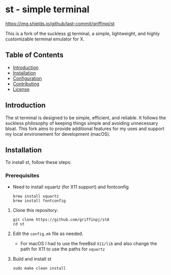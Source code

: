 # st - simple terminal
https://img.shields.io/github/last-commit/griffinpj/st

This is a fork of the suckless [st](https://st.suckless.org/) terminal, a simple, lightweight, and highly customizable terminal emulator for X.

## Table of Contents

- [Introduction](#introduction)
- [Installation](#installation)
- [Configuration](#configuration)
- [Contributing](#contributing)
- [License](#license)

## Introduction

The st terminal is designed to be simple, efficient, and reliable. It follows the suckless philosophy of keeping things simple and avoiding unnecessary bloat. This fork aims to provide additional features for my uses and support my local environement for development (macOS).

## Installation

To install st, follow these steps:

### Prerequisites

- Need to install xquartz (for X11 support) and fontconfig
    ```shell
    brew install xquartz
    brew install fontconfig
    ```


1. Clone this repository:

   ```shell
   git clone https://github.com/griffinpj/stA
   cd st
   ```

2. Edit the `config.mk` file as needed.
    - For macOS I had to use the freeBsd `X11/lib` and also change the path for X11 to use the paths for `xquartz`

3. Build and install st
    ```shell
    sudo make clean install
    ```

